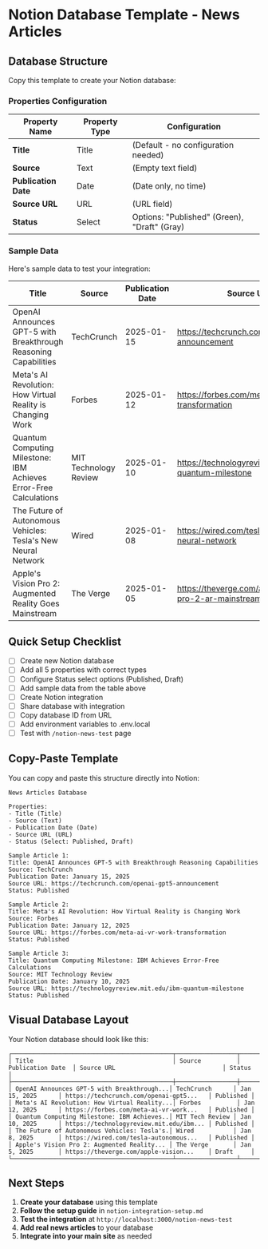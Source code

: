 # Notion Database Template - News Articles

## Database Structure

Copy this template to create your Notion database:

### Properties Configuration

| Property Name | Property Type | Configuration |
|--------------|---------------|---------------|
| **Title** | Title | (Default - no configuration needed) |
| **Source** | Text | (Empty text field) |
| **Publication Date** | Date | (Date only, no time) |
| **Source URL** | URL | (URL field) |
| **Status** | Select | Options: "Published" (Green), "Draft" (Gray) |

### Sample Data

Here's sample data to test your integration:

| Title | Source | Publication Date | Source URL | Status |
|-------|--------|------------------|------------|--------|
| OpenAI Announces GPT-5 with Breakthrough Reasoning Capabilities | TechCrunch | 2025-01-15 | https://techcrunch.com/openai-gpt5-announcement | Published |
| Meta's AI Revolution: How Virtual Reality is Changing Work | Forbes | 2025-01-12 | https://forbes.com/meta-ai-vr-work-transformation | Published |
| Quantum Computing Milestone: IBM Achieves Error-Free Calculations | MIT Technology Review | 2025-01-10 | https://technologyreview.mit.edu/ibm-quantum-milestone | Published |
| The Future of Autonomous Vehicles: Tesla's New Neural Network | Wired | 2025-01-08 | https://wired.com/tesla-autonomous-neural-network | Published |
| Apple's Vision Pro 2: Augmented Reality Goes Mainstream | The Verge | 2025-01-05 | https://theverge.com/apple-vision-pro-2-ar-mainstream | Draft |

## Quick Setup Checklist

- [ ] Create new Notion database
- [ ] Add all 5 properties with correct types
- [ ] Configure Status select options (Published, Draft)
- [ ] Add sample data from the table above
- [ ] Create Notion integration
- [ ] Share database with integration
- [ ] Copy database ID from URL
- [ ] Add environment variables to .env.local
- [ ] Test with `/notion-news-test` page

## Copy-Paste Template

You can copy and paste this structure directly into Notion:

```
News Articles Database

Properties:
- Title (Title)
- Source (Text)  
- Publication Date (Date)
- Source URL (URL)
- Status (Select: Published, Draft)

Sample Article 1:
Title: OpenAI Announces GPT-5 with Breakthrough Reasoning Capabilities
Source: TechCrunch
Publication Date: January 15, 2025
Source URL: https://techcrunch.com/openai-gpt5-announcement
Status: Published

Sample Article 2:
Title: Meta's AI Revolution: How Virtual Reality is Changing Work  
Source: Forbes
Publication Date: January 12, 2025
Source URL: https://forbes.com/meta-ai-vr-work-transformation
Status: Published

Sample Article 3:
Title: Quantum Computing Milestone: IBM Achieves Error-Free Calculations
Source: MIT Technology Review
Publication Date: January 10, 2025
Source URL: https://technologyreview.mit.edu/ibm-quantum-milestone
Status: Published
```

## Visual Database Layout

Your Notion database should look like this:

```
┌─────────────────────────────────────────────┬─────────────────┬───────────────────┬─────────────────────────────────────────┬───────────┐
│ Title                                       │ Source          │ Publication Date  │ Source URL                              │ Status    │
├─────────────────────────────────────────────┼─────────────────┼───────────────────┼─────────────────────────────────────────┼───────────┤
│ OpenAI Announces GPT-5 with Breakthrough...│ TechCrunch      │ Jan 15, 2025      │ https://techcrunch.com/openai-gpt5...   │ Published │
│ Meta's AI Revolution: How Virtual Reality...│ Forbes          │ Jan 12, 2025      │ https://forbes.com/meta-ai-vr-work...   │ Published │
│ Quantum Computing Milestone: IBM Achieves..│ MIT Tech Review │ Jan 10, 2025      │ https://technologyreview.mit.edu/ibm... │ Published │
│ The Future of Autonomous Vehicles: Tesla's.│ Wired           │ Jan 8, 2025       │ https://wired.com/tesla-autonomous...   │ Published │
│ Apple's Vision Pro 2: Augmented Reality... │ The Verge       │ Jan 5, 2025       │ https://theverge.com/apple-vision...    │ Draft     │
└─────────────────────────────────────────────┴─────────────────┴───────────────────┴─────────────────────────────────────────┴───────────┘
```

## Next Steps

1. **Create your database** using this template
2. **Follow the setup guide** in `notion-integration-setup.md`
3. **Test the integration** at `http://localhost:3000/notion-news-test`
4. **Add real news articles** to your database
5. **Integrate into your main site** as needed 